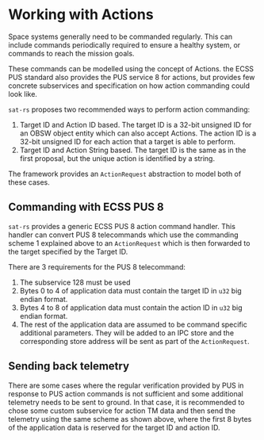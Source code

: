 # Working with Actions

Space systems generally need to be commanded regularly. This can include commands periodically
required to ensure a healthy system, or commands to reach the mission goals.

These commands can be modelled using the concept of Actions. the ECSS PUS standard also provides
the PUS service 8 for actions, but provides few concrete subservices and specification on how
action commanding could look like.

`sat-rs` proposes two recommended ways to perform action commanding:

1. Target ID and Action ID based. The target ID is a 32-bit unsigned ID for an OBSW object entity
   which can also accept Actions. The action ID is a 32-bit unsigned ID for each action that a
   target is able to perform.
2. Target ID and Action String based. The target ID is the same as in the first proposal, but
   the unique action is identified by a string.

The framework provides an `ActionRequest` abstraction to model both of these cases.

## Commanding with ECSS PUS 8

`sat-rs` provides a generic ECSS PUS 8 action command handler. This handler can convert PUS 8
telecommands which use the commanding scheme 1 explained above to an `ActionRequest` which is
then forwarded to the target specified by the Target ID.

There are 3 requirements for the PUS 8 telecommand:

1. The subservice 128 must be used
2. Bytes 0 to 4 of application data must contain the target ID in `u32` big endian format.
3. Bytes 4 to 8 of application data must contain the action ID in `u32` big endian format.
4. The rest of the application data are assumed to be command specific additional parameters. They
   will be added to an IPC store and the corresponding store address will be sent as part of the
   `ActionRequest`.

## Sending back telemetry

There are some cases where the regular verification provided by PUS in response to PUS action
commands is not sufficient and some additional telemetry needs to be sent to ground. In that
case, it is recommended to chose some custom subservice for action TM data and then send the
telemetry using the same scheme as shown above, where the first 8 bytes of the application
data is reserved for the target ID and action ID.

